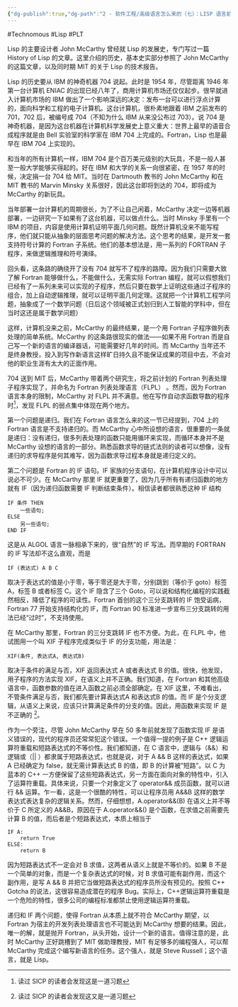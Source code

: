 ```yaml
---
{"dg-publish":true,"dg-path":"2 - 软件工程/高级语言怎么来的（七）：LISP 语言前传.md","permalink":"/2 - 软件工程/高级语言怎么来的（七）：LISP 语言前传/","created":"2023-10-09T09:54:33.000+08:00","updated":"2024-12-31T10:06:05.000+08:00"}
---
```


#Technomous #Lisp #PLT 

Lisp 的主要设计者 John McCarthy 曾经就 Lisp 的发展史，专门写过一篇 History of Lisp 的文章。这里介绍的历史，基本史实部分参照了 John McCarthy 的这篇文章，以及同时期 MIT 的关于 Lisp 的技术报告。

Lisp 的历史要从 IBM 的神奇机器 704 说起。此时是 1954 年，尽管距离 1946 年第一台计算机 ENIAC 的出现已经八年了，商用计算机市场还仅仅起步。很早就进入计算机市场的 IBM 做出了一个影响深远的决定：发布一台可以进行浮点计算的，面向科学和工程的电子计算机。这台计算机，很朴素地跟着 IBM 之前发布的 701，702 后，被编号成 704（不知为什么 IBM 从来没公布过 703）。说 704 是神奇机器，是因为这台机器在计算机科学发展史上意义重大：世界上最早的语音合成程序就是由 Bell 实验室的科学家在 IBM 704 上完成的。Fortran，Lisp 也是最早在 IBM 704 上实现的。

和当年的所有计算机一样，IBM 704 是个百万美元级别的大玩具，不是一般人甚至一般大学能够买得起的。好在 IBM 和大学的关系一向很紧密，在 1957 年的时候，决定捐一台 704 给 MIT。当时在 Dartmouth 教书的 John McCarthy 和在 MIT 教书的 Marvin Minsky 关系很好，因此这台即将到达的 704，即将成为 McCarthy 的新玩具。

当年部署一台计算机的周期很长，为了不让自己闲着，McCarthy 决定一边等机器部署，一边研究一下如果有了这台机器，可以做点什么。当时 Minsky 手里有一个 IBM 的项目，内容是使用计算机证明平面几何问题。既然计算机没来不能写程序，他们就只能从抽象的层面思考问题的解决方法。这个思考的结果，是开发一套支持符号计算的 Fortran 子系统。他们的基本想法是，用一系列的 FORTRAN 子程序，来做逻辑推理和符号演绎。

回头看，这条路的确绕开了没有 704 就写不了程序的路障。因为我们只需要大致了解 Fortran 能够做什么，不能做什么，无需实际 Fortran 编程，就可以假想我们已经有了一系列未来可以实现的子程序，然后只要在数学上证明这些通过子程序的组合，加上自动逻辑推理，就可以证明平面几何定理。这就把一个计算机工程学问题，抽象成了一个数学问题（日后这个领域被正式划归到人工智能的学科中，但在当时这还是属于数学问题）

这样，计算机没来之前，McCarthy 的最终结果，是一个用 Fortran 子程序做列表处理的简单系统。McCarthy 的这条路很现实的做法——如果不用 Fortran 而是自己写一个新的语言的编译器话，可能需要好几年的时间。而 McCarthy 当年还不是终身教授，投入到写作新语言这样旷日持久且不能保证成果的项目中去，不会对他的职业生涯有太大的正面作用。

704 送到 MIT 后，McCarthy 带着两个研究生，将之前计划的 Fortran 列表处理子程序实现了，并命名为 Fortran 列表处理语言（FLPL） 。然而，因为 Fortran 语言本身的限制，McCarthy 对 FLPL 并不满意。他在写作自动求函数导数的程序时[^1]，发现 FLPL 的弱点集中体现在两个地方。

第一个问题是递归。我们在 Fortran 语言怎么来的这一节已经提到，704 上的 Fortran 语言是不支持递归的。而 McCarthy 心中所设想的语言，很重要的一条就是递归：没有递归，很多列表处理的函数只能用循环来实现，而循环本身并不是 McCarthy 设想的语言的一部分。熟悉函数求导的链式法则的读者可以想像，没有递归的求导程序是何其难写，因为函数求导过程本身就是递归定义的。

第二个问题是 Fortran 的 IF 语句。IF 家族的分支语句，在计算机程序设计中可以说必不可少。在 McCarthy 那里 IF 就更重要了，因为几乎所有有递归函数的地方就有 IF（因为递归函数需要 IF 判断结束条件）。相信读者都很熟悉这种 IF 结构

```
IF 条件 THEN
    一些语句;
ELSE
    另一些语句;
END IF
```

这是从 ALGOL 语言一脉相承下来的，很“自然”的 IF 写法。而早期的 FORTRAN 的 IF 写法却不这么直观，而是

```
IF (表达式) A B C
```

取决于表达式的值是小于零，等于零还是大于零，分别跳到（等价于 goto）标签 A，标签 B 或者标签 C。这个 IF 隐含了三个 Goto，可以说和结构化编程的实践截然相反，降低了程序的可读性。Fortran 首创的这个三分支跳转的 IF 饱受诟病，Fortran 77 开始支持结构化的 IF，而 Fortran 90 标准进一步宣布三分支跳转的用法已经“过时”，不支持使用。

在 McCarthy 那里，Fortran 的三分支跳转 IF 也不方便。为此，在 FLPL 中，他试图用一个叫 XIF 子程序完成类似于 IF 的分支功能，用法是：

```
XIF(条件, 表达式A, 表达式B)
```

取决于条件的满足与否，XIF 返回表达式 A 或者表达式 B 的值。很快，他发现，用子程序的方法实现 XIF，在语义上并不正确。我们知道，在 Fortran 和其他高级语言中，函数参数的值在进入函数之前必须全部确定。在 XIF 这里，不难看出，不管条件满足与否，我们都先要计算表达式A 和表达式B 的值。而 IF 是个分支逻辑，从语义上来说，应该只计算满足条件的分支的值。因此，用函数来实现 IF 是不正确的 [^2]。

作为一个旁注，尽管 John McCarthy 早在 50 多年前就发现了函数实现 IF 是语义错误的，现代的程序员还常常犯这个错误。一个值得一提的例子是 C++ 逻辑运算符重载和短路表达式的不等价性。我们都知道，在 C 语言中，逻辑与（&&）和逻辑或（|| ）都隶属于短路表达式，也就是说，对于 A && B 这样的表达式，如果 A 已经确定为 false，就无需计算表达式 B 的值，即 B 的计算被”短路”。以 C 为蓝本的 C++ 一方便保留了这些短路表达式，另一方面在面向对象的特性中，引入了运算符重载。具体来说，只要一个对象定义了 operator&& 成员函数，就可以进行 && 运算。乍一看，这是一个很酷的特性，可以让程序员用 A&&B 这样的数学表达式表达复杂的逻辑关系。然而，仔细想想，A.operator&&(B) 在语义上并不等价于 C 所定义的 A&&B，原因在于 A.operator&&() 是个函数，在求值之前需要先计算 B 的值，而后者是个短路表达式，本质上相当于

```
IF A:
	return True
ELSE:
	return B
```

因为短路表达式不一定会对 B 求值，这两者从语义上就是不等价的。如果 B 不是一个简单的对象，而是一个复杂表达式的时候，对 B 求值可能有副作用，而这个副作用，是写 A && B 并把它当做短路表达式的程序员所没有预见的。按照 C++ Gotcha 的说法，这很容易造成潜在的程序 Bug。实际上，C++逻辑运算符重载是一个危险的特性，很多公司的编程标准都禁止使用逻辑运算符重载。

递归和 IF 两个问题，使得 Fortran 从本质上就不符合 McCarthy 期望，以 Fortran 为宿主的开发列表处理语言也不可能达到 McCarthy 想要的结果。因此，唯一的解，就是抛开 Fortran，从头开始，设计一个新的语言。值得注意的是，此时 McCarthy 正好跳槽到了 MIT 做助理教授，MIT 有足够多的编程强人，可以帮 McCarthy 完成这个编写新语言的任务。这个强人，就是 Steve Russell；这个语言，就是 Lisp。

[^1]: 读过 SICP 的读者会发现这是一道习题
[^2]: 读过 SICP 的读者会发现这又是一道习题